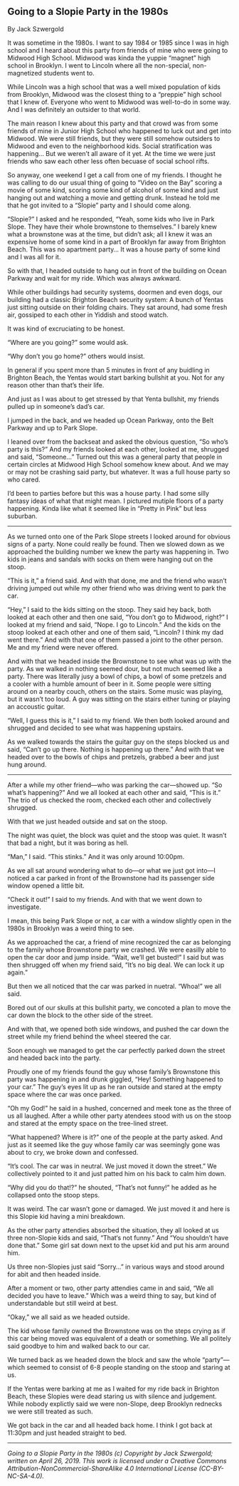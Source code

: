 ## Going to a Slopie Party in the 1980s

By Jack Szwergold

It was sometime in the 1980s. I want to say 1984 or 1985 since I was in high school and I heard about this party from friends of mine who were going to Midwood High School. Midwood was kinda the yuppie “magnet” high school in Brooklyn. I went to Lincoln where all the non-special, non-magnetized students went to.

While Lincoln was a high school that was a well mixed population of kids from Brooklyn, Midwood was the closest thing to a “preppie” high school that I knew of. Everyone who went to Midwood was well-to-do in some way. And I was definitely an outsider to that world.

The main reason I knew about this party and that crowd was from some friends of mine in Junior High School who happened to luck out and get into Midwood. We were still friends, but they were still somehow outsiders to Midwood and even to the neighborhood kids. Social stratification was happening… But we weren’t all aware of it yet. At the time we were just friends who saw each other less often becuase of social school rifts.

So anyway, one weekend I get a call from one of my friends. I thought he was calling to do our usual thing of going to “Video on the Bay” scoring a movie of some kind, scoring some kind of alcohol of some kind and just hanging out and watching a movie and getting drunk. Instead he told me that he got invited to a “Slopie” party and I should come along.

“Slopie?” I asked and he responded, “Yeah, some kids who live in Park Slope. They have their whole brownstone to themselves.” I barely knew what a brownstone was at the time, but didn’t ask; all I knew it was an expensive home of some kind in a part of Brooklyn far away from Brighton Beach. This was no apartment party… It was a house party of some kind and I was all for it.

So with that, I headed outside to hang out in front of the building on Ocean Parkway and wait for my ride. Which was always awkward.

While other buildings had security systems, doormen and even dogs, our building had a classic Brighton Beach security system: A bunch of Yentas just sitting outside on their folding chairs. They sat around, had some fresh air, gossiped to each other in Yiddish and stood watch.

It was kind of excruciating to be honest.

“Where are you going?” some would ask.

“Why don’t you go home?” others would insist.

In general if you spent more than 5 minutes in front of any buidling in Brighton Beach, the Yentas would start barking bullshit at you. Not for any reason other than that’s their life.

And just as I was about to get stressed by that Yenta bullshit, my friends pulled up in someone’s dad’s car.

I jumped in the back, and we headed up Ocean Parkway, onto the Belt Parkway and up to Park Slope.

I leaned over from the backseat and asked the obvious question, “So who’s party is this?” And my friends looked at each other, looked at me, shrugged and said, “Someone…” Turned out this was a general party that people in certain circles at Midwood High School somehow knew about. And we may or may not be crashing said party, but whatever. It was a full house party so who cared.

I’d been to parties before but this was a house party. I had some silly fantasy ideas of what that might mean. I pictured mutiple floors of a party happening. Kinda like what it seemed like in “Pretty in Pink” but less suburban.

***

As we turned onto one of the Park Slope streets I looked around for obvious signs of a party. None could really be found. Then we slowed down as we approached the building number we knew the party was happening in. Two kids in jeans and sandals with socks on them were hanging out on the stoop.

“This is it,” a friend said. And with that done, me and the friend who wasn’t driving jumped out while my other friend who was driving went to park the car.

“Hey,” I said to the kids sitting on the stoop. They said hey back, both looked at each other and then one said, “You don’t go to Midwood, right?” I looked at my friend and said, “Nope. I go to Lincoln.” And the kids on the stoop looked at each other and one of them said, “Lincoln? I think my dad went there.” And with that one of them passed a joint to the other person. Me and my friend were never offered.

And with that we headed inside the Brownstone to see what was up with the party. As we walked in nothing seemed dour, but not much seemed like a party. There was literally jusy a bowl of chips, a bowl of some pretzels and a cooler with a humble amount of beer in it. Some people were sitting around on a nearby couch, others on the stairs. Some music was playing, but it wasn’t too loud. A guy was sitting on the stairs either tuning or playing an accoustic guitar.

“Well, I guess this is it,” I said to my friend. We then both looked around and shrugged and decided to see what was happening upstairs.

As we walked towards the stairs the guitar guy on the steps blocked us and said, “Can’t go up there. Nothing is happening up there.” And with that we headed over to the bowls of chips and pretzels, grabbed a beer and just hung around.

***

After a while my other friend—who was parking the car—showed up. “So what’s happening?” And we all looked at each other and said, “This is it.” The trio of us checked the room, checked each other and collectively shrugged.

With that we just headed outside and sat on the stoop.

The night was quiet, the block was quiet and the stoop was quiet. It wasn’t that bad a night, but it was boring as hell.

“Man,” I said. “This stinks.” And it was only around 10:00pm.

As we all sat around wondering what to do—or what we just got into—I noticed a car parked in front of the Brownstone had its passenger side window opened a little bit.

“Check it out!” I said to my friends. And with that we went down to investigate.

I mean, this being Park Slope or not, a car with a window slightly open in the 1980s in Brooklyn was a weird thing to see.

As we approached the car, a friend of mine recognized the car as belonging to the family whose Brownstone party we crashed. We were easilly able to open the car door and jump inside. “Wait, we’ll get busted!” I said but was then shrugged off when my friend said, “It’s no big deal. We can lock it up again.”

But then we all noticed that the car was parked in nuetral. “Whoa!” we all said.

Bored out of our skulls at this bullshit party, we concoted a plan to move the car down the block to the other side of the street.

And with that, we opened both side windows, and pushed the car down the street while my friend behind the wheel steered the car.

Soon enough we managed to get the car perfectly parked down the street and headed back into the party.

Proudly one of my friends found the guy whose family’s Brownstone this party was happening in and drunk giggled, “Hey! Something happened to your car.” The guy’s eyes lit up as he ran outside and stared at the empty space where the car was once parked.

“Oh my God!” he said in a hushed, concerned and meek tone as the three of us all laughed. After a while other party atendees stood with us on the stoop and stared at the empty space on the tree-lined street.

“What happened? Where is it?” one of the people at the party asked. And just as it seemed like the guy whose family car was seemingly gone was about to cry, we broke down and confessed.

“It’s cool. The car was in neutral. We just moved it down the street.” We collectively pointed to it and just patted him on his back to calm him down.

“Why did you do that!?” he shouted, “That’s not funny!” he added as he collapsed onto the stoop steps.

It was weird. The car wasn’t gone or damaged. We just moved it and here is this Slopie kid having a mini breakdown.

As the other party attendies absorbed the situation, they all looked at us three non-Slopie kids and said, “That‘s not funny.” And “You shouldn’t have done that.” Some girl sat down next to the upset kid and put his arm around him.

Us three non-Slopies just said “Sorry…” in various ways and stood around for abit and then headed inside.

After a moment or two, other party attendies came in and said, “We all decided you have to leave.” Which was a weird thing to say, but kind of understandable but still weird at best.

“Okay,” we all said as we headed outside.

The kid whose family owned the Brownstone was on the steps crying as if this car being moved was equivalent of a death or something. We all politely said goodbye to him and walked back to our car.

We turned back as we headed down the block and saw the whole “party”—which seemed to consist of 6-8 people standing on the stoop and staring at us.

If the Yentas were barking at me as I waited for my ride back in Brighton Beach, these Slopies were dead staring us with silence and judgement. While nobody explictly said we were non-Slope, deep Brooklyn rednecks we were still treated as such.

We got back in the car and all headed back home. I think I got back at 11:30pm and just headed straight to bed.

***

*Going to a Slopie Party in the 1980s (c) Copyright by Jack Szwergold; written on April 26, 2019. This work is licensed under a Creative Commons Attribution-NonCommercial-ShareAlike 4.0 International License (CC-BY-NC-SA-4.0).*